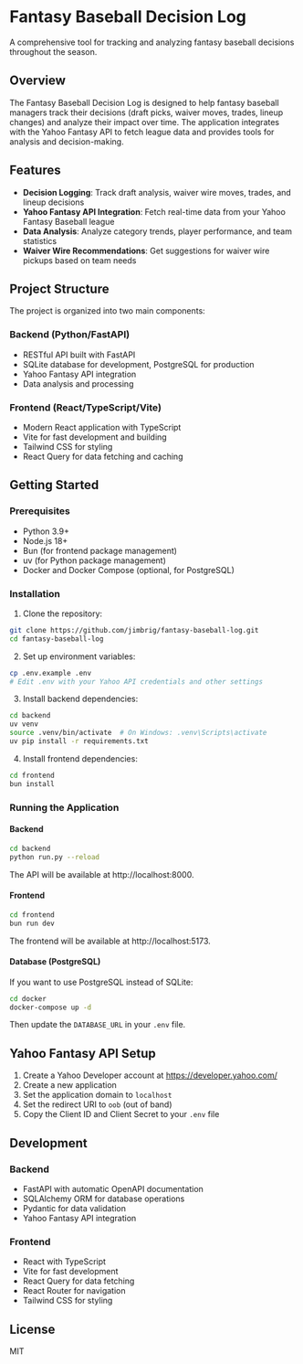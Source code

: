 # Fantasy Baseball Decision Log

A comprehensive tool for tracking and analyzing fantasy baseball decisions throughout the season.

## Overview

The Fantasy Baseball Decision Log is designed to help fantasy baseball managers track their decisions (draft picks, waiver moves, trades, lineup changes) and analyze their impact over time. The application integrates with the Yahoo Fantasy API to fetch league data and provides tools for analysis and decision-making.

## Features

- **Decision Logging**: Track draft analysis, waiver wire moves, trades, and lineup decisions
- **Yahoo Fantasy API Integration**: Fetch real-time data from your Yahoo Fantasy Baseball league
- **Data Analysis**: Analyze category trends, player performance, and team statistics
- **Waiver Wire Recommendations**: Get suggestions for waiver wire pickups based on team needs

## Project Structure

The project is organized into two main components:

### Backend (Python/FastAPI)

- RESTful API built with FastAPI
- SQLite database for development, PostgreSQL for production
- Yahoo Fantasy API integration
- Data analysis and processing

### Frontend (React/TypeScript/Vite)

- Modern React application with TypeScript
- Vite for fast development and building
- Tailwind CSS for styling
- React Query for data fetching and caching

## Getting Started

### Prerequisites

- Python 3.9+
- Node.js 18+
- Bun (for frontend package management)
- uv (for Python package management)
- Docker and Docker Compose (optional, for PostgreSQL)

### Installation

1. Clone the repository:

```bash
git clone https://github.com/jimbrig/fantasy-baseball-log.git
cd fantasy-baseball-log
```

2. Set up environment variables:

```bash
cp .env.example .env
# Edit .env with your Yahoo API credentials and other settings
```

3. Install backend dependencies:

```bash
cd backend
uv venv
source .venv/bin/activate  # On Windows: .venv\Scripts\activate
uv pip install -r requirements.txt
```

4. Install frontend dependencies:

```bash
cd frontend
bun install
```

### Running the Application

#### Backend

```bash
cd backend
python run.py --reload
```

The API will be available at http://localhost:8000.

#### Frontend

```bash
cd frontend
bun run dev
```

The frontend will be available at http://localhost:5173.

#### Database (PostgreSQL)

If you want to use PostgreSQL instead of SQLite:

```bash
cd docker
docker-compose up -d
```

Then update the `DATABASE_URL` in your `.env` file.

## Yahoo Fantasy API Setup

1. Create a Yahoo Developer account at https://developer.yahoo.com/
2. Create a new application
3. Set the application domain to `localhost`
4. Set the redirect URI to `oob` (out of band)
5. Copy the Client ID and Client Secret to your `.env` file

## Development

### Backend

- FastAPI with automatic OpenAPI documentation
- SQLAlchemy ORM for database operations
- Pydantic for data validation
- Yahoo Fantasy API integration

### Frontend

- React with TypeScript
- Vite for fast development
- React Query for data fetching
- React Router for navigation
- Tailwind CSS for styling

## License

MIT
